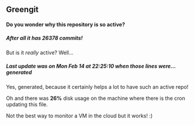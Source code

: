 ## Greengit

#### Do you wonder why this repository is so active?

##### After all it has 26378 commits!

But is it *really* active? Well...

##### Last update was on Mon Feb 14 at 22:25:10 when those lines were... generated

Yes, generated, because it certainly helps a lot to have such an active repo!

Oh and there was **26%** disk usage on the machine
where there is the cron updating this file.

Not the best way to monitor a VM in the cloud but it works! :)

